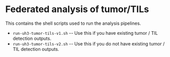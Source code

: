 # Federated analysis of tumor/TILs

This contains the shell scripts used to run the analysis pipelines.

- `run-uh3-tumor-tils-v1.sh` -- Use this if you have existing tumor / TIL detection outputs.
- `run-uh3-tumor-tils-v2.sh` -- Use this if you do not have existing tumor / TIL detection outputs.
